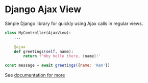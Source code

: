 # Django Ajax View
Simple Django library for quickly using Ajax calls in regular views.

```python
class MyController(AjaxView):
    ...

    @ajax
    def greetings(self, name):
        return f'Why hello there, {name}!'
```

```javascript
const message = await greetings({name: 'Ken'})
```

See [documentation for more](https://django-ajaxview.readthedocs.io/)
